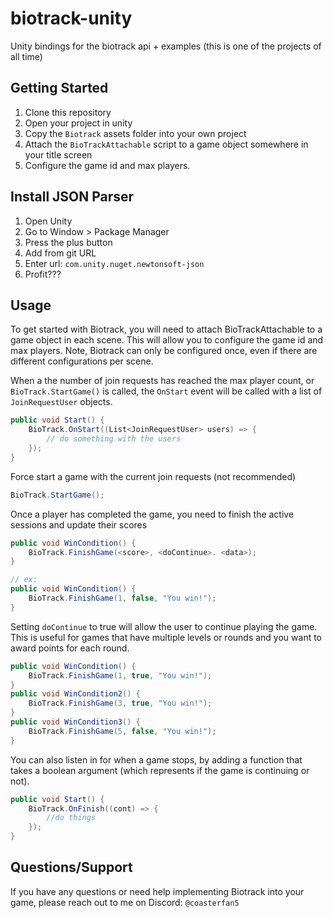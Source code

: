 # biotrack-unity
Unity bindings for the biotrack api + examples (this is one of the projects of all time)

## Getting Started
1. Clone this repository
2. Open your project in unity
3. Copy the `Biotrack` assets folder into your own project
4. Attach the `BioTrackAttachable` script to a game object somewhere in your title screen
5. Configure the game id and max players. 

## Install JSON Parser
1. Open Unity
2. Go to Window > Package Manager
3. Press the plus button
4. Add from git URL
5. Enter url: `com.unity.nuget.newtonsoft-json`
6. Profit???

## Usage

To get started with Biotrack, you will need to attach BioTrackAttachable to a game object in each scene. This will allow you to configure the game id and max players.
Note, Biotrack can only be configured once, even if there are different configurations per scene.  

When a the number of join requests has reached the max player count, or `BioTrack.StartGame()` is called, the `OnStart` event will be called with a list of `JoinRequestUser` objects.
```csharp
public void Start() {
	BioTrack.OnStart((List<JoinRequestUser> users) => {
		// do something with the users
	});
}
```

Force start a game with the current join requests (not recommended)
```csharp
BioTrack.StartGame();
```

Once a player has completed the game, you need to finish the active sessions and update their scores
```csharp
public void WinCondition() {
	BioTrack.FinishGame(<score>, <doContinue>. <data>);
}

// ex: 
public void WinCondition() {
	BioTrack.FinishGame(1, false, "You win!");
}
```

Setting `doContinue` to true will allow the user to continue playing the game. This is useful for games that have multiple levels or rounds and you want to award points for each round. 

```csharp
public void WinCondition() {
	BioTrack.FinishGame(1, true, "You win!");
}
public void WinCondition2() {
	BioTrack.FinishGame(3, true, "You win!");
}
public void WinCondition3() {
	BioTrack.FinishGame(5, false, "You win!");
}
```

You can also listen in for when a game stops, by adding a function that takes a boolean argument (which represents if the game is continuing or not). 

```csharp
public void Start() {
	BioTrack.OnFinish((cont) => {
		//do things
	});
}
```

## Questions/Support
If you have any questions or need help implementing Biotrack into your game, please reach out to me on Discord: `@coasterfan5`

